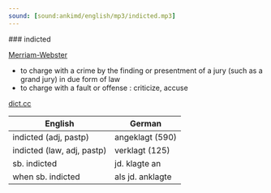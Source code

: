 ```yaml
---
sound: [sound:ankimd/english/mp3/indicted.mp3]
---
```


\### indicted

[Merriam-Webster](https://www.merriam-webster.com/dictionary/indicted)

- to charge with a crime by the finding or presentment of a jury (such as a grand jury) in due form of law
- to charge with a fault or offense : criticize, accuse

[dict.cc](https://www.dict.cc/indicted)

| English        | German       |
| -------------- | ------------ |
| indicted (adj, pastp) | angeklagt (590) |
| indicted (law, adj, pastp) | verklagt (125) |
| sb. indicted | jd. klagte an |
| when sb. indicted | als jd. anklagte |
